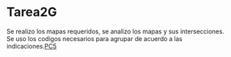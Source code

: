 # Tarea2G
Se realizo los mapas requeridos, se analizo los mapas y sus intersecciones. Se uso los codigos necesarios para agrupar de acuerdo a las indicaciones.[PC5](https://adrima3.github.io/Tarea2G/)
